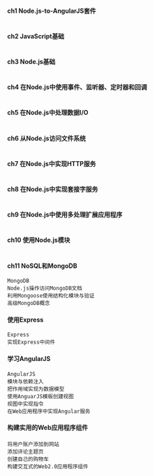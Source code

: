#### **ch1 Node.js-to-AngularJS套件**

```

```

#### **ch2 JavaScript基础**

```

```

#### **ch3 Node.js基础**

```

```

#### **ch4 在Node.js中使用事件、监听器、定时器和回调**

```

```

#### **ch5 在Node.js中处理数据I/O**

```

```

#### **ch6 从Node.js访问文件系统**

```

```

#### **ch7 在Node.js中实现HTTP服务**

```

```

#### **ch8 在Node.js中实现套接字服务**

```

```

#### **ch9 在Node.js中使用多处理扩展应用程序**

```

```

#### **ch10 使用Node.js模块**

```

```

#### **ch11 NoSQL和MongoDB**

```
MongoDB
Node.js操作访问MongoDB文档
利用Mongoose使用结构化模块与验证
高级MongoDB概念
```

#### **使用Express**

```
Express
实现Express中间件
```

#### **学习AngularJS**

```
AngularJS
模块与依赖注入
把作用域实现为数据模型
使用AnguarJS模板创建视图
视图中实现指令
在Web应用程序中实现Angular服务
```

#### **构建实用的Web应用程序组件**

```
将用户账户添加到网站
添加评论主题页
创建自己的购物车
构建交互式的Web2.0应用程序组件
```



